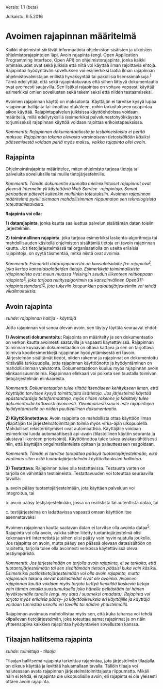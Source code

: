 Versio: 1.1 (beta)

Julkaistu: 9.5.2016



# Avoimen rajapinnan määritelmä

Kaikki ohjelmistot siirtävät informaatiota ohjelmiston sisäisten ja ulkoisten ohjelmistorajapintojen läpi. Avoin rajapinta (engl. Open Application Programming Interface, Open API) on ohjelmistorajapinta, jonka kaikki ominaisuudet ovat sekä julkisia että niitä voi käyttää ilman rajoittavia ehtoja. Rajapintaa hyödyntävän sovelluksen voi esimerkiksi laatia ilman rajapinnan ohjelmistovalmistajan erillistä hyväksyntää tai pakollisia lisenssimaksuja.<sup>[1]</sup> Tämä edellyttää, että sekä rajapintakuvaus että siihen liittyvä dokumentaatio ovat avoimesti saatavilla. Sen lisäksi rajapintaa on voitava vapaasti käyttää esimerkiksi omien sovellusten sekä tekemiseksi että niiden testaamiseksi.

Avoimen rajapinnan käyttö on maksutonta. Käyttäjän ei tarvitse kysyä lupaa rajapinnan haltijalta tai ilmoittaa etukäteen, mihin tarkoitukseen rajapintaa aikoo käyttää. Rajapintapalvelun julkisissa käyttöehdoissa voidaan määritellä, millä edellytyksillä (esimerkiksi palvelunestohyökkäysten torjumiseksi) rajapinnan käyttöä voidaan rajoittaa erikoistapauksissa. 

<i>Kommentti: Rajapinnan dokumentaatiosta ja testiaineistoista ei peritä maksua. Rajapinnan takana olevasta varsinaiseen tietosisältöön käsiksi pääsemisestä voidaan periä myös maksu, vaikka rajapinta olisi avoin.</i>

## Rajapinta

Ohjelmointirajapinta määrittelee, miten ohjelmisto tarjoaa tietoja tai palveluita sovelluksille tai muille tietojärjestelmille.

<i>Kommentti: Tämän dokumentin kannalta mielenkiintoiset rajapinnat ovat yleensä Internetin yli käytettäviä Web Service -rajapintoja. Samat periaatteet pätevät kuitenkin muihinkin toteutuksiin. Avoimen rajapinnan määritelmä pyrkii olemaan mahdollisimman riippumaton sen teknologisista toteuttamistavasta.</i>

**Rajapinta voi olla:** 

**1) datarajapinta**, jonka kautta saa luettua palvelun sisältämän datan toisiin järjestelmiin. 

**2) toiminnallinen rajapinta**, joka tarjoaa esimerkiksi laskenta-algoritmeja tai mahdollisuuden käsitellä ohjelmiston sisältämiä tietoja eri tavoin rajapinnan kautta. Jos tietojärjestelmässä tai organisaatiolla on useita erilaisia rajapintoja, on syytä täsmentää, mitkä niistä ovat avoimia.

<i>Kommentti: Esimerkki datarajapinnasta on kansalaisaloite.fi:n rajapinta<sup>[2]</sup>, joka kertoo kansalaisalotteiden tietoja. Esimerkkejä toiminnallisista rajapinnoista ovat muun muassa Helsingin seudun liikenteen reittioppaan rajapinta<sup>[3]</sup>, joka tarjoaa reititysalgoritmin tai kansainvälinen Open311-rajapintastandardi<sup>[4]</sup>, jota tukeviin kaupunkien palautejärjestelmiin voi tehdä vikailmoituksia.</i>

## Avoin rajapinta

*suhde: rajapinnan haltija - käyttäjä*

Jotta rajapinnan voi sanoa olevan avoin, sen täytyy täyttää seuraavat ehdot:

**1) Avoimesti dokumentoitu:** Rajapinta on määritelty ja sen dokumentaatio on verkon kautta avoimesti saatavilla ja vapaasti käytettävissä.  Rajapinnan toiminnan kuvaavan dokumentaation on oltava kattava ja sen on tarjottava toimivia koodiesimerkkejä rajapinnan hyödyntämisestä eri tavoin. Järjestelmän sisältämät tiedot, niiden rakenne ja rajapinnat on dokumentoitu riittävällä tarkkuudella, jotta rajapinnan käyttöönotto ja hyödyntäminen on mahdollisimman vaivatonta. Dokumentaatioon kuuluu myös rajapinnan avoin elinkaarisuunnitelma. Rajapinnan elinkaari voi poiketa sen taustalla toimivan tietojärjestelmän elinkaaresta.

<i>Kommentti: Dokumentaation tulee riittää itsenäiseen kehitykseen ilman, että käyttäjän tarvitsee kysyä toimittajalta lisätietoja. Jos järjestelmä käyttää epästandardeja tietoformaatteja, myös niiden rakenne ja käsittely tulee dokumentoida kattavasti avoimesti. Ylivoimaisesti suurin este rajapintojen hyödyntämiselle on niiden puutteellinen dokumentaatio.</i>

**2) Käyttöönotettava:** Avoin rajapinta on mahdollista ottaa käyttöön ilman ylläpitäjän tai järjestelmätoimittajan toimia myös virka-ajan ulkopuolella. Mahdolliset rekisteröitymiset ovat automaattisia. Käyttäjälle voidaan esimerkiksi luoda automaattisesti api-avain (tilastollinen käytön seuranta ja alustava liikenteen priorisointi). Käyttöönottoa tulee tukea asiakaslähtöisesti niin, että käyttäjän ongelmatilanteista opitaan ja palautteeseen reagoidaan.

<i>Kommentti: Tämän ei tarvitse tarkoittaa pääsyä tuotantojärjestelmään, eikä vaatimus siten estä tuotantojärjestelmän käyttöoikeuksien hallintaa.</i>

**3) Testattava:** Rajapinnan tulee olla testattavissa. Testausta varten on tarjolla on vähintään testiaineisto. Testattavuuden voi toteuttaa seuraavilla tavoilla:

a. avoin pääsy tuotantojärjestelmään, jota käyttäen palveluun voi integroitua, tai

b. avoin pääsy testijärjestelmään, jossa on realistista tai autenttista dataa, tai

c. testijärjestelmä on ladattavissa vapaasti omaan käyttöön itse asennettavaksi

Avoimen rajapinnan kautta saatavan datan ei tarvitse olla avointa dataa<sup>[5]</sup>. Rajapinta voi olla avoin, vaikka siihen liitetty tuotantojärjestelmä olisi kokonaan irti Internetistä ja siihen olisi pääsy vain hyvin rajatulla joukolla. Jos rajapinta on avoin, mutta pääsy sen päässä olevaan datasisältöön on rajoitettu, tarjolla tulee olla avoimesti verkossa käytettävissä oleva testiympäristö.

<i>Kommentti: Jos järjestelmään on tarjolla avoin rajapinta, ei se tarkoita, että tuotantojärjestelmään tai sen sisältämään tietoon pääsisi kuka vain käsiksi. Esimerkiksi potilastietojärjestelmään voi olla avoin rajapinta, mutta rajapinnan takana olevat potilastiedot eivät ole avoimia. Avoimen rajapinnan kautta voidaan myös tarjota tiettyä henkilöä koskevia tietoja vain tämän omalla suostumuksella joko hänelle pelkästään tai hänen hyväksymälle taholle (engl. my data / suomeksi omadata). Rajapinta voi tarjota myös erilaisia pääsy- ja käyttöoikeuksia eri käyttäjille ja käyttäjä voidaan tunnistaa usealla eri tavalla tai näiden yhdistelmällä.</i>

Rajapinnan avoimuus mahdollistaa myös sen, että kuka tahansa voi tehdä kilpailevan tietojärjestelmän, joka toteuttaa samat rajapinnat ja on näin yhteensopiva kaikkien rajapintaa hyödyntävien sovellusten kanssa.

## Tilaajan hallitsema rajapinta

*suhde: toimittaja - tilaaja*

Tilaajan hallitsema rajapinta tarkoittaa rajapintaa, jota järjestelmän tilaajalla on oikeus käyttää ja levittää haluamallaan tavalla. Tällöin tilaaja voi halutessaan avata rajapinnan järjestelmätoimittajasta riippumatta. Mikäli näin ei tehdä, ei rajapinta ole ulkopuolisille avoin, eli rajapinta ei ole yleisesti ottaen avoin rajapinta.

[1]: http://www.kdk.fi/fi/kokonaisarkkitehtuuri/sanasto
[2]: https://www.kansalaisaloite.fi/api
[3]: http://developer.reittiopas.fi/pages/fi/reittiopas-api
[4]: http://www.open311.org/
[5]: http://opendefinition.org/
